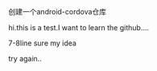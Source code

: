 创建一个android-cordova仓库



hi.this is a test.I want to learn the github....


7-8line  sure my idea


try again..
